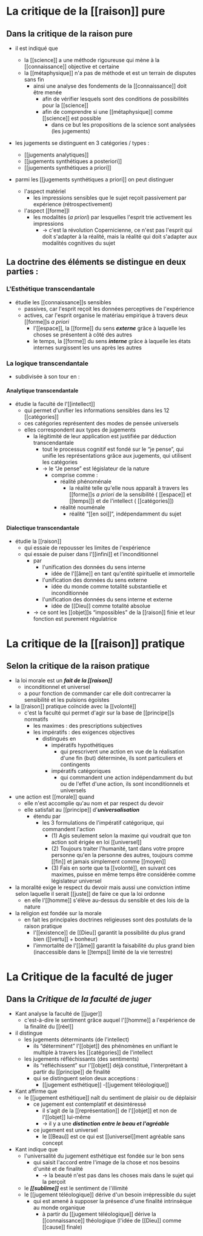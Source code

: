 # La critique de la [[raison]] pure

## Dans la critique de la raison pure
- il est indiqué que
  - la [[science]] a une méthode rigoureuse qui mène à la [[connaissance]] objective et certaine
  - la [[métaphysique]] n'a pas de méthode et est un terrain de disputes sans fin
    - ainsi une analyse des fondements de la [[connaissance]] doit être menée
      - afin de vérifier lesquels sont des conditions de possibilités pour la [[science]]
      - afin de comprendre si une [[métaphysique]] comme [[science]] est possible
        - dans ce but les propositions de la science sont analysées (les jugements)
- les jugements se distinguent en 3 catégories / types :
  - [[jugements analytiques]]
  - [[jugements synthétiques a posteriori]]
  - [[jugements synthétiques a priori]]

- parmi les [[jugements synthétiques a priori]] on peut distinguer
  - l'aspect matériel
    - les impressions sensibles que le sujet reçoit passivement par expérience (rétrospectivement)
  - l'aspect [[forme]]l
    - les modalités (*a priori*) par lesquelles l'esprit trie activement les impressions
      - → c'est la révolution Copernicienne, ce n'est pas l'esprit qui doit s'adapter à la réalité, mais la réalité qui doit s'adapter aux modalités cognitives du sujet

## La doctrine des éléments se distingue en deux parties :

### L'Esthétique transcendantale

- étudie les [[connaissance]]s sensibles
  - passives, car l'esprit reçoit les données perceptives de l'expérience
  - actives, car l'esprit organise le matériau empirique à travers deux [[forme]]s *a priori*
    - l'[[espace]], la [[forme]] du sens ***externe*** grâce à laquelle les choses se présentent à côté des autres
    - le temps, la [[forme]] du sens ***interne*** grâce à laquelle les états internes surgissent les uns après les autres
### La logique transcendantale
- subdivisée à son tour en :
#### Analytique transcendantale
- étudie la faculté de l'[[intellect]]
  - qui permet d'unifier les informations sensibles dans les 12 [[catégories]]
  - ces catégories représentent des modes de pensée universels
  - elles correspondent aux types de jugements
    - la légitimité de leur application est justifiée par déduction transcendantale
      - tout le processus cognitif est fondé sur le “je pense”, qui unifie les représentations grâce aux jugements, qui utilisent les catégories
      - → le “Je pense” est législateur de la nature
        - comprise comme :
          - réalité phénoménale
            - la réalité telle qu'elle nous apparaît à travers les [[forme]]s *a priori* de la sensibilité ( [[espace]] et  [[temps]]) et de l'intellect ( [[catégories]])
          - réalité nouménale
            - réalité “[[en soi]]”, indépendamment du sujet
#### Dialectique transcendantale
- étudie la [[raison]]
  - qui essaie de repousser les limites de l'expérience
  - qui essaie de puiser dans l'[[infini]] et l'inconditionnel
    - par
      - l'unification des données du sens interne
        - idée de l'[[âme]] en tant qu'entité spirituelle et immortelle
      - l'unification des données du sens externe
        - idée du monde comme totalité substantielle et inconditionnée
      - l'unification des données du sens interne et externe
        - idée de [[Dieu]] comme totalité absolue
    - → ce sont les [[objet]]s “impossibles” de la [[raison]] finie et leur fonction est purement régulatrice


# La critique de la [[raison]] pratique

## Selon la critique de la raison pratique
- la loi morale est un ***fait de la [[raison]]***
  - inconditionnel et universel
  - a pour fonction de commander car elle doit contrecarrer la sensibilité et les pulsions égoïstes
- la [[raison]] pratique coïncide avec la [[volonté]]
  - c'est la faculté qui permet d'agir sur la base de [[principe]]s normatifs
    - les maximes : des prescriptions subjectives
    - les impératifs : des exigences objectives
      - distingués en
        - impératifs hypothétiques
          - qui prescrivent une action en vue de la réalisation d'une fin (but) déterminée, ils sont particuliers et contingents
        - impératifs catégoriques
          - qui commandent une action indépendamment du but ou de l'effet d'une action, ils sont inconditionnels et universels
- une action est [[morale]] quand
  - elle n'est accomplie qu'au nom et par respect du devoir
  - elle satisfait au [[principe]] d'***universalisation***
    - étendu par
      - les 3 formulations de l'impératif catégorique, qui commandent l'action
        - (1) Agis seulement selon la maxime qui voudrait que ton action soit érigée en loi [[universel]]
        - (2) Toujours traiter l'humanité, tant dans votre propre personne qu'en la personne des autres, toujours comme [[fin]] et jamais simplement comme [[moyen]]
        - (3) Fais en sorte que ta [[volonté]], en suivant ces maximes, puisse en même temps être considérée comme législateur universel
- la moralité exige le respect du devoir mais aussi une conviction intime selon laquelle il serait [[juste]] de faire ce que la loi ordonne
  - en elle l'[[homme]] s'élève au-dessus du sensible et des lois de la nature
- la religion est fondée sur la morale
  - en fait les principales doctrines religieuses sont des postulats de la raison pratique
    - l'[[existence]] de [[Dieu]] garantit la possibilité du plus grand bien ([[vertu]] + bonheur)
    - l'immortalité de l'[[âme]] garantit la faisabilité du plus grand bien (inaccessible dans le [[temps]] limité de la vie terrestre)

# La Critique de la faculté de juger

## Dans la _Critique de la faculté de juger_
- Kant analyse la faculté de [[juger]]
  - c'est-à-dire le sentiment grâce auquel l'[[homme]] a l'expérience de la finalité du [[réel]]
- il distingue
  - les jugements déterminants (de l'intellect)
    - ils “déterminent” l'[[objet]] des phénomènes en unifiant le multiple à travers les [[catégories]] de l'intellect
  - les jugements réfléchissants (des sentiments)
    - ils “réfléchissent” sur l'[[objet]] déjà constitué, l'interprétant à partir du [[principe]] de finalité
    - qui se distinguent selon deux acceptions : 
      - [[jugement esthétique]]
      -[[jugement téléologique]]
- Kant affirme que
  - le [[jugement esthétique]] naît du sentiment de plaisir ou de déplaisir
    - ce jugement est contemplatif et désintéressé
      - il s'agit de la [[représentation]] de l'[[objet]] et non de l'[[objet]] lui-même
      - → il y a une ***distinction entre le beau et l'agréable***
    - ce jugement est universel
      - le [[Beau]] est ce qui est [[universel]]ment agréable sans concept
- Kant indique que
  - l'universalité du jugement esthétique est fondée sur le bon sens
    - qui saisit l'accord entre l'image de la chose et nos besoins d'unité et de finalité
      - → la beauté n'est pas dans les choses mais dans le sujet qui la perçoit
  - le ***[[sublime]]*** est le sentiment de l'illimité
  - le [[jugement téléologique]] dérive d'un besoin irrépressible du sujet
    - qui est amené à supposer la présence d'une finalité intrinsèque au monde organique
      - à partir du [[jugement téléologique]] dérive la [[connaissance]] théologique (l'idée de [[Dieu]] comme [[cause]] finale)
